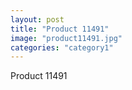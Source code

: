 ```yaml
---
layout: post
title: "Product 11491"
image: "product11491.jpg"
categories: "category1"
---
```

Product 11491
